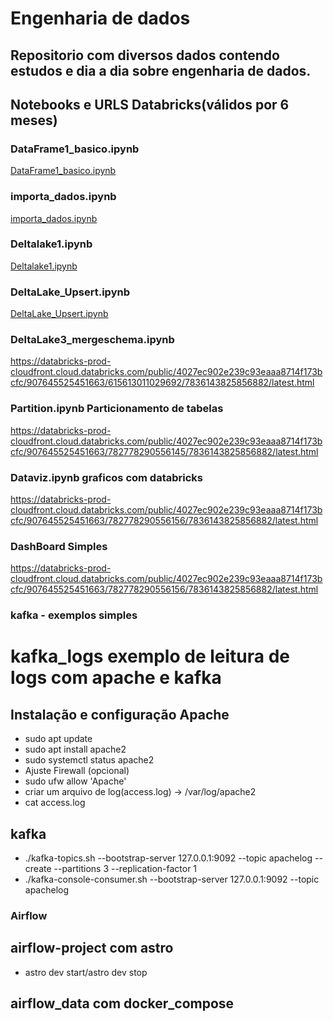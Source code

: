 # Engenharia de dados
## Repositorio com diversos dados contendo estudos e dia a dia sobre engenharia de dados.
## Notebooks e URLS Databricks(válidos por 6 meses)
### DataFrame1_basico.ipynb
[DataFrame1_basico.ipynb](https://databricks-prod-cloudfront.cloud.databricks.com/public/4027ec902e239c93eaaa8714f173bcfc/907645525451663/2583795369382292/7836143825856882/latest.html)
### importa_dados.ipynb
[importa_dados.ipynb](https://databricks-prod-cloudfront.cloud.databricks.com/public/4027ec902e239c93eaaa8714f173bcfc/907645525451663/355038990909768/7836143825856882/latest.html)
### Deltalake1.ipynb
[Deltalake1.ipynb](https://databricks-prod-cloudfront.cloud.databricks.com/public/4027ec902e239c93eaaa8714f173bcfc/907645525451663/2744160295569945/7836143825856882/latest.html)
### DeltaLake_Upsert.ipynb
[DeltaLake_Upsert.ipynb](https://databricks-prod-cloudfront.cloud.databricks.com/public/4027ec902e239c93eaaa8714f173bcfc/907645525451663/1893870208292263/7836143825856882/latest.html)
### DeltaLake3_mergeschema.ipynb
https://databricks-prod-cloudfront.cloud.databricks.com/public/4027ec902e239c93eaaa8714f173bcfc/907645525451663/615613011029692/7836143825856882/latest.html
### Partition.ipynb Particionamento de tabelas
https://databricks-prod-cloudfront.cloud.databricks.com/public/4027ec902e239c93eaaa8714f173bcfc/907645525451663/782778290556145/7836143825856882/latest.html
### Dataviz.ipynb graficos com databricks
https://databricks-prod-cloudfront.cloud.databricks.com/public/4027ec902e239c93eaaa8714f173bcfc/907645525451663/782778290556156/7836143825856882/latest.html
### DashBoard Simples
https://databricks-prod-cloudfront.cloud.databricks.com/public/4027ec902e239c93eaaa8714f173bcfc/907645525451663/782778290556156/7836143825856882/latest.html

### kafka - exemplos simples

# kafka_logs exemplo de leitura de logs com apache e kafka
## Instalação e configuração Apache
* sudo apt update
* sudo apt install apache2
 * sudo systemctl status apache2
* Ajuste Firewall (opcional)
 * sudo ufw allow 'Apache'
* criar um arquivo de log(access.log) -> /var/log/apache2
 * cat access.log

## kafka
* ./kafka-topics.sh --bootstrap-server 127.0.0.1:9092 --topic apachelog --create --partitions 3 --replication-factor 1
* ./kafka-console-consumer.sh --bootstrap-server 127.0.0.1:9092 --topic apachelog

### Airflow
## airflow-project com astro
* astro dev start/astro dev stop
## airflow_data com docker_compose